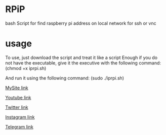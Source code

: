 # RPiP
bash Script for find raspberry pi address on local network for ssh or vnc


# usage
To use, just download the script and treat it like a script Enough if you do not have the executable, give it the executive with the following command:
(chmod +x iprpi.sh) 

And run it using the following command:
(sudo ./iprpi.sh)

[MySite link](http://kiahamedi.ir/)

[Youtube link](https://www.youtube.com/channel/UCT-rXauwXiJ1yGrZNXzLrWQ)

[Twitter link](https://twitter.com/kia_arta97)

[Instagram link](https://www.instagram.com/kia.hamediii/)

[Telegram link](https://telegram.me/happy722)
